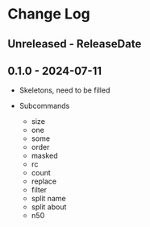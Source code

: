 # Change Log

## Unreleased - ReleaseDate

## 0.1.0 - 2024-07-11

* Skeletons, need to be filled

* Subcommands
    * size
    * one
    * some
    * order
    * masked
    * rc
    * count
    * replace
    * filter
    * split name
    * split about
    * n50
